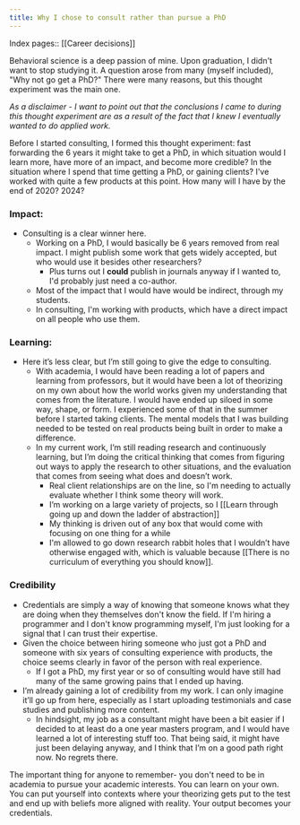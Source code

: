 ```yaml
---
title: Why I chose to consult rather than pursue a PhD
---
```

Index pages:: [[Career decisions]]

Behavioral science is a deep passion of mine. Upon graduation, I didn't want to stop studying it. A question arose from many (myself included), "Why not go get a PhD?" There were many reasons, but this thought experiment was the main one.

*As a disclaimer - I want to point out that the conclusions I came to during this thought experiment are as a result of the fact that I knew I eventually wanted to do applied work.*


Before I started consulting, I formed this thought experiment: fast forwarding the 6 years it might take to get a PhD, in which situation would I learn more, have more of an impact, and become more credible? In the situation where I spend that time getting a PhD, or gaining clients?  I've worked with quite a few products at this point. How many will I have by the end of 2020?  2024?
### Impact:
* Consulting is a clear winner here.
	* Working on a PhD, I would basically be 6 years removed from real impact.  I might publish some work that gets widely accepted, but who would use it besides other researchers?
		* Plus turns out I __could__ publish in journals anyway if I wanted to, I'd probably just need a co-author.
	* Most of the impact that I would have would be indirect, through my students.
	* In consulting, I'm working with products, which have a direct impact on all people who use them.
### Learning:
* Here it’s less clear, but I’m still going to give the edge to consulting.
	* With academia, I would have been reading a lot of papers and learning from professors, but it would have been a lot of theorizing on my own about how the world works given my understanding that comes from the literature.  I would have ended up siloed in some way, shape, or form.  I experienced some of that in the summer before I started taking clients.  The mental models that I was building needed to be tested on real products being built in order to make a difference.
	* In my current work, I’m still reading research and continuously learning, but I’m doing the critical thinking that comes from figuring out ways to apply the research to other situations, and the evaluation that comes from seeing what does and doesn’t work. 
		* Real client relationships are on the line, so I'm needing to actually evaluate whether I think some theory will work. 
		* I’m working on a large variety of projects, so I [[Learn through going up and down the ladder of abstraction]] 
		* My thinking is driven out of any box that would come with focusing on one thing for a while
		* I'm allowed to go down research rabbit holes that I wouldn’t have otherwise engaged with, which is valuable because [[There is no curriculum of everything you should know]].
### Credibility
* Credentials are simply a way of knowing that someone knows what they are doing when they themselves don't know the field. If I'm hiring a programmer and I don't know programming myself, I'm just looking for a signal that I can trust their expertise.
* Given the choice between hiring someone who just got a PhD and someone with six years of consulting experience with products, the choice seems clearly in favor of the person with real experience.
	* If I got a PhD, my first year or so of consulting would have still had many of the same growing pains that I ended up having.
* I’m already gaining a lot of credibility from my work.  I can only imagine it’ll go up from here, especially as I start uploading testimonials and case studies and publishing more content.
	* In hindsight, my job as a consultant might have been a bit easier if I decided to at least do a one year masters program, and I would have learned a lot of interesting stuff too.  That being said, it might have just been delaying anyway, and I think that I’m on a good path right now.  No regrets there.

The important thing for anyone to remember- you don't need to be in academia to pursue your academic interests. You can learn on your own. You can put yourself into contexts where your theorizing gets put to the test and end up with beliefs more aligned with reality. Your output becomes your credentials.
